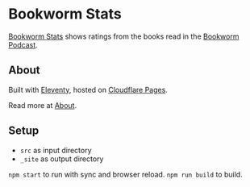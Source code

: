 # Bookworm Stats
[Bookworm Stats](https://bookworm-stats.pages.dev/) shows ratings from the books read in the [Bookworm Podcast](https://bookworm.fm/).

## About
Built with [Eleventy](https://www.11ty.dev/), hosted on [Cloudflare Pages](https://pages.cloudflare.com/).

Read more at [About](https://bookworm-stats.pages.dev/about/).

## Setup
* `src` as input directory
* `_site` as output directory


`npm start` to run with sync and browser reload.
`npm run build` to build.